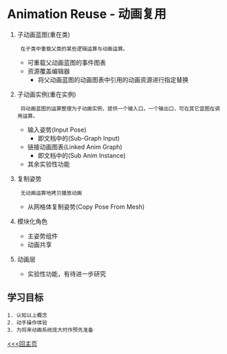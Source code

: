 # Animation Reuse - 动画复用

1. 子动画蓝图(重在类)

        在子类中重载父类的某些逻辑运算与动画运算。
    + 可重载父动画蓝图的事件图表
    + 资源覆盖编辑器
        - 将父动画蓝图的动画图表中引用的动画资源进行指定替换
2. 子动画实例(重在实例)
    
        将动画蓝图的运算整理为子动画实例，提供一个输入口，一个输出口，可在其它蓝图在调用运算。
    + 输入姿势(Input Pose)
        - 即文档中的(Sub-Graph Input)
    + 链接动画图表(Linked Anim Graph)
        - 即文档中的(Sub Anim Instance)
    + 其余实验性功能
3. 复制姿势

        无动画运算地拷贝播放动画
    + 从网格体复制姿势(Copy Pose From Mesh)
4. 模块化角色
    + 主姿势组件
    + 动画共享
4. 动画层
    + 实验性功能，有待进一步研究

## 学习目标
    1. 认知以上概念
    2. 动手操作体验
    3. 为将来动画系统庞大时作预先准备

[<<<回主页](https://github.com/ora-cat/UE4Handbook)